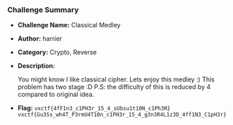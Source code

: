 ### Challenge Summary

* **Challenge Name:** Classical Medley
* **Author:** harrier
* **Category:** Crypto, Reverse
* **Description:**

  You might know I like classical cipher. Lets enjoy this medley :)
  This problem has two stage :D
P.S: the difficulty of this is reduced by 4 compared to original idea.

* **Flag:** `vxctf{4fF1n3_c1PH3r_15_4_sUbsu1t10N_c1Ph3R}`
`vxctf{Gu3Ss_wh4T_P3rmU4T10n_c1PH3r_15_4_g3n3R4L1z3D_4ff1N3_C1pH3r}`
